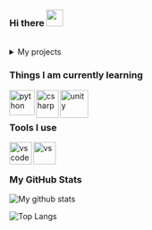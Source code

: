 ### Hi there <img src="https://raw.githubusercontent.com/MartinHeinz/MartinHeinz/master/wave.gif" width="30px">

<br>
<details>
<summary>My projects</summary>
   <br>
   <a href="https://github.com/faanng/helix">Helix Discord Bot</a>
   <br>
   <a href="https://github.com/faanng/WeatherApp">Weather App</a>
</details>

### Things I am currently learning
<img align="left" alt="python" src="https://upload.wikimedia.org/wikipedia/commons/thumb/c/c3/Python-logo-notext.svg/768px-Python-logo-notext.svg.png" width= "45" height = "45">
<img align="left" alt="csharp" src="https://cdn.worldvectorlogo.com/logos/c--4.svg" width="40" height="50">
<img align="left" alt="unity" src="https://cdn.freebiesupply.com/logos/large/2x/unity-69-logo-png-transparent.png" width="50" height="50">

<br> 
<br>

### Tools I use
<img align="left" alt="vscode" src="https://upload.wikimedia.org/wikipedia/commons/thumb/9/9a/Visual_Studio_Code_1.35_icon.svg/1200px-Visual_Studio_Code_1.35_icon.svg.png" width="40" height="40">
<img align="left" alt="vs" src="https://upload.wikimedia.org/wikipedia/commons/thumb/5/59/Visual_Studio_Icon_2019.svg/1200px-Visual_Studio_Icon_2019.svg.png" width="40" height="40">
<br> 
<br>




### My GitHub Stats
   ![My github stats](https://github-readme-stats.vercel.app/api?username=faanng&show_icons=true&theme=react)
   
   ![Top Langs](https://github-readme-stats.vercel.app/api/top-langs/?username=faanng&show_icons=true&theme=react)


   
